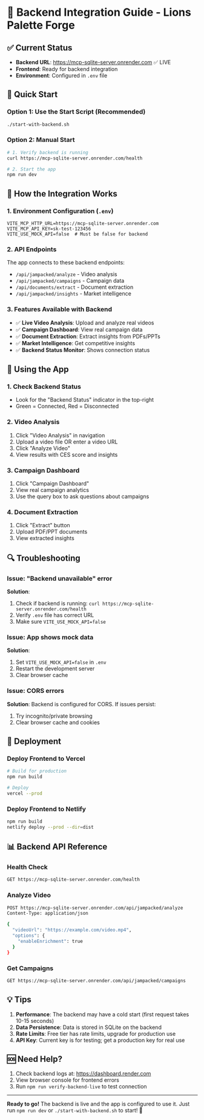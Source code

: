 # 🚀 Backend Integration Guide - Lions Palette Forge

## ✅ Current Status
- **Backend URL**: https://mcp-sqlite-server.onrender.com ✅ LIVE
- **Frontend**: Ready for backend integration
- **Environment**: Configured in `.env` file

## 🎯 Quick Start

### Option 1: Use the Start Script (Recommended)
```bash
./start-with-backend.sh
```

### Option 2: Manual Start
```bash
# 1. Verify backend is running
curl https://mcp-sqlite-server.onrender.com/health

# 2. Start the app
npm run dev
```

## 🔧 How the Integration Works

### 1. **Environment Configuration** (`.env`)
```env
VITE_MCP_HTTP_URL=https://mcp-sqlite-server.onrender.com
VITE_MCP_API_KEY=sk-test-123456
VITE_USE_MOCK_API=false  # Must be false for backend
```

### 2. **API Endpoints**
The app connects to these backend endpoints:
- `/api/jampacked/analyze` - Video analysis
- `/api/jampacked/campaigns` - Campaign data
- `/api/documents/extract` - Document extraction
- `/api/jampacked/insights` - Market intelligence

### 3. **Features Available with Backend**
- ✅ **Live Video Analysis**: Upload and analyze real videos
- ✅ **Campaign Dashboard**: View real campaign data
- ✅ **Document Extraction**: Extract insights from PDFs/PPTs
- ✅ **Market Intelligence**: Get competitive insights
- ✅ **Backend Status Monitor**: Shows connection status

## 📱 Using the App

### 1. **Check Backend Status**
- Look for the "Backend Status" indicator in the top-right
- Green = Connected, Red = Disconnected

### 2. **Video Analysis**
1. Click "Video Analysis" in navigation
2. Upload a video file OR enter a video URL
3. Click "Analyze Video"
4. View results with CES score and insights

### 3. **Campaign Dashboard**
1. Click "Campaign Dashboard"
2. View real campaign analytics
3. Use the query box to ask questions about campaigns

### 4. **Document Extraction**
1. Click "Extract" button
2. Upload PDF/PPT documents
3. View extracted insights

## 🔍 Troubleshooting

### Issue: "Backend unavailable" error
**Solution**: 
1. Check if backend is running: `curl https://mcp-sqlite-server.onrender.com/health`
2. Verify `.env` file has correct URL
3. Make sure `VITE_USE_MOCK_API=false`

### Issue: App shows mock data
**Solution**:
1. Set `VITE_USE_MOCK_API=false` in `.env`
2. Restart the development server
3. Clear browser cache

### Issue: CORS errors
**Solution**: Backend is configured for CORS. If issues persist:
1. Try incognito/private browsing
2. Clear browser cache and cookies

## 🚀 Deployment

### Deploy Frontend to Vercel
```bash
# Build for production
npm run build

# Deploy
vercel --prod
```

### Deploy Frontend to Netlify
```bash
npm run build
netlify deploy --prod --dir=dist
```

## 📊 Backend API Reference

### Health Check
```bash
GET https://mcp-sqlite-server.onrender.com/health
```

### Analyze Video
```bash
POST https://mcp-sqlite-server.onrender.com/api/jampacked/analyze
Content-Type: application/json

{
  "videoUrl": "https://example.com/video.mp4",
  "options": {
    "enableEnrichment": true
  }
}
```

### Get Campaigns
```bash
GET https://mcp-sqlite-server.onrender.com/api/jampacked/campaigns
```

## 💡 Tips

1. **Performance**: The backend may have a cold start (first request takes 10-15 seconds)
2. **Data Persistence**: Data is stored in SQLite on the backend
3. **Rate Limits**: Free tier has rate limits, upgrade for production use
4. **API Key**: Current key is for testing; get a production key for real use

## 🆘 Need Help?

1. Check backend logs at: https://dashboard.render.com
2. View browser console for frontend errors
3. Run `npm run verify-backend-live` to test connection

---

**Ready to go!** The backend is live and the app is configured to use it. Just run `npm run dev` or `./start-with-backend.sh` to start! 🎉